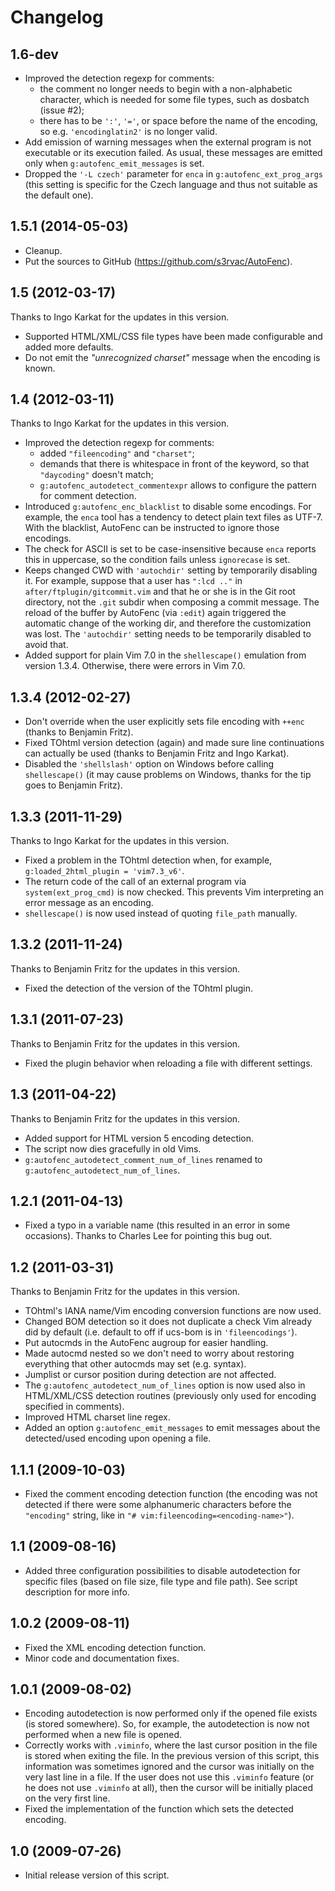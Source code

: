 Changelog
=========

1.6-dev
-------

* Improved the detection regexp for comments:
  * the comment no longer needs to begin with a non-alphabetic character, which
    is needed for some file types, such as dosbatch (issue #2);
  * there has to be `':'`, `'='`, or space before the name of the encoding, so
    e.g. `'encodinglatin2'` is no longer valid.
* Add emission of warning messages when the external program is not executable
  or its execution failed. As usual, these messages are emitted only when
  `g:autofenc_emit_messages` is set.
* Dropped the `'-L czech'` parameter for `enca` in `g:autofenc_ext_prog_args`
  (this setting is specific for the Czech language and thus not suitable as the
  default one).

1.5.1 (2014-05-03)
------------------

* Cleanup.
* Put the sources to GitHub (https://github.com/s3rvac/AutoFenc).

1.5 (2012-03-17)
----------------

Thanks to Ingo Karkat for the updates in this version.
* Supported HTML/XML/CSS file types have been made configurable and added more
  defaults.
* Do not emit the _"unrecognized charset"_ message when the encoding is known.

1.4 (2012-03-11)
----------------

Thanks to Ingo Karkat for the updates in this version.
* Improved the detection regexp for comments:
  * added `"fileencoding"` and `"charset"`;
  * demands that there is whitespace in front of the keyword, so that
    `"daycoding"` doesn't match;
  * `g:autofenc_autodetect_commentexpr` allows to configure the pattern
    for comment detection.
* Introduced `g:autofenc_enc_blacklist` to disable some encodings. For example,
  the `enca` tool has a tendency to detect plain text files as UTF-7.
  With the blacklist, AutoFenc can be instructed to ignore those encodings.
* The check for ASCII is set to be case-insensitive because `enca` reports
  this in uppercase, so the condition fails unless `ignorecase` is set.
* Keeps changed CWD with `'autochdir'` setting by temporarily disabling it. For
  example, suppose that a user has `":lcd .."` in
  `after/ftplugin/gitcommit.vim` and that he or she is in the Git root
  directory, not the `.git` subdir when composing a commit message. The reload
  of the buffer by AutoFenc (via `:edit`) again triggered the automatic change
  of the working dir, and therefore the customization was lost. The
  `'autochdir'` setting needs to be temporarily disabled to avoid that.
* Added support for plain Vim 7.0 in the `shellescape()` emulation from
  version 1.3.4. Otherwise, there were errors in Vim 7.0.

1.3.4 (2012-02-27)
------------------

* Don't override when the user explicitly sets file encoding with `++enc`
  (thanks to Benjamin Fritz).
* Fixed TOhtml version detection (again) and made sure line continuations can
  actually be used (thanks to Benjamin Fritz and Ingo Karkat).
* Disabled the `'shellslash'` option on Windows before calling `shellescape()`
  (it may cause problems on Windows, thanks for the tip goes to Benjamin
  Fritz).

1.3.3 (2011-11-29)
------------------

Thanks to Ingo Karkat for the updates in this version.
* Fixed a problem in the TOhtml detection when, for example,
  `g:loaded_2html_plugin = 'vim7.3_v6'`.
* The return code of the call of an external program via `system(ext_prog_cmd)`
  is now checked. This prevents Vim interpreting an error message as an
  encoding.
* `shellescape()` is now used instead of quoting `file_path` manually.

1.3.2 (2011-11-24)
------------------

Thanks to Benjamin Fritz for the updates in this version.
* Fixed the detection of the version of the TOhtml plugin.

1.3.1 (2011-07-23)
------------------

Thanks to Benjamin Fritz for the updates in this version.
* Fixed the plugin behavior when reloading a file with different settings.

1.3 (2011-04-22)
----------------

Thanks to Benjamin Fritz for the updates in this version.
* Added support for HTML version 5 encoding detection.
* The script now dies gracefully in old Vims.
* `g:autofenc_autodetect_comment_num_of_lines` renamed to
  `g:autofenc_autodetect_num_of_lines`.

1.2.1 (2011-04-13)
------------------

* Fixed a typo in a variable name (this resulted in an error in some
  occasions). Thanks to Charles Lee for pointing this bug out.

1.2 (2011-03-31)
----------------

Thanks to Benjamin Fritz for the updates in this version.
* TOhtml's IANA name/Vim encoding conversion functions are now used.
* Changed BOM detection so it does not duplicate a check Vim already did by
  default (i.e. default to off if ucs-bom is in `'fileencodings'`).
* Put autocmds in the AutoFenc augroup for easier handling.
* Made autocmd nested so we don't need to worry about restoring everything that
  other autocmds may set (e.g. syntax).
* Jumplist or cursor position during detection are not affected.
* The `g:autofenc_autodetect_num_of_lines` option is now used also in
  HTML/XML/CSS detection routines (previously only used for encoding specified
  in comments).
* Improved HTML charset line regex.
* Added an option `g:autofenc_emit_messages` to emit messages about the
  detected/used encoding upon opening a file.

1.1.1 (2009-10-03)
------------------

* Fixed the comment encoding detection function (the encoding was not detected
  if there were some alphanumeric characters before the `"encoding"` string,
  like in `"# vim:fileencoding=<encoding-name>"`).

1.1 (2009-08-16)
----------------

* Added three configuration possibilities to disable autodetection for specific
  files (based on file size, file type and file path). See script description
  for more info.

1.0.2 (2009-08-11)
------------------

* Fixed the XML encoding detection function.
* Minor code and documentation fixes.

1.0.1 (2009-08-02)
------------------

* Encoding autodetection is now performed only if the opened file exists (is
  stored somewhere). So, for example, the autodetection is now not performed
  when a new file is opened.
* Correctly works with `.viminfo`, where the last cursor position in the file
  is stored when exiting the file. In the previous version of this script, this
  information was sometimes ignored and the cursor was initially on the very
  last line in a file. If the user does not use this `.viminfo` feature (or he
  does not use `.viminfo` at all), then the cursor will be initially placed on
  the very first line.
* Fixed the implementation of the function which sets the detected
  encoding.

1.0 (2009-07-26)
----------------

* Initial release version of this script.
